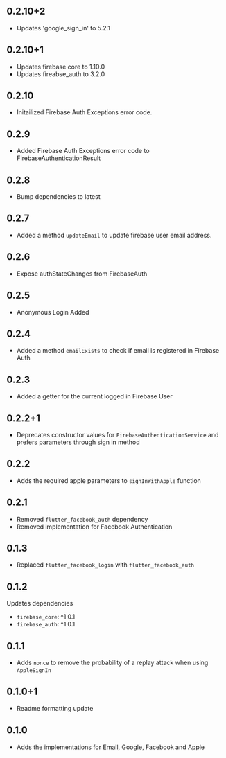 ## 0.2.10+2

- Updates 'google_sign_in' to 5.2.1

## 0.2.10+1

- Updates firebase core to 1.10.0
- Updates fireabse_auth to 3.2.0

## 0.2.10

- Initailized Firebase Auth Exceptions error code.

## 0.2.9

- Added Firebase Auth Exceptions error code to FirebaseAuthenticationResult

## 0.2.8

- Bump dependencies to latest

## 0.2.7

- Added a method `updateEmail` to update firebase user email address.

## 0.2.6

- Expose authStateChanges from FirebaseAuth

## 0.2.5

- Anonymous Login Added

## 0.2.4

- Added a method `emailExists` to check if email is registered in Firebase Auth

## 0.2.3

- Added a getter for the current logged in Firebase User

## 0.2.2+1

- Deprecates constructor values for `FirebaseAuthenticationService` and prefers parameters through sign in method

## 0.2.2

- Adds the required apple parameters to `signInWithApple` function

## 0.2.1

- Removed `flutter_facebook_auth` dependency
- Removed implementation for Facebook Authentication

## 0.1.3

- Replaced `flutter_facebook_login` with `flutter_facebook_auth`

## 0.1.2

Updates dependencies

- `firebase_core`: ^1.0.1
- `firebase_auth`: ^1.0.1

## 0.1.1

- Adds `nonce` to remove the probability of a replay attack when using `AppleSignIn`

## 0.1.0+1

- Readme formatting update

## 0.1.0

- Adds the implementations for Email, Google, Facebook and Apple
